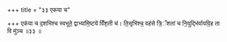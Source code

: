 +++
title = "३३ एकया च"

+++
एक॑या च द॒शभि॑श्च स्वभूते॒ द्वाभ्या॑मि॒ष्टये॑ विँश॒ती च॑। ति॒सृभि॑श्च॒ वह॑से त्रि॒ँशता॑ च नि॒युद्भि॑र्वायवि॒ह ता वि मु॑ञ्च ॥३३ ॥